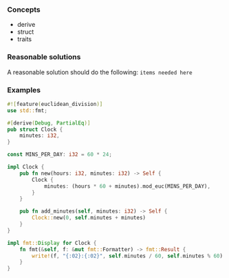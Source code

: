### Concepts

- derive
- struct
- traits

### Reasonable solutions

A reasonable solution should do the following:
`items needed here`

### Examples

```rust
#![feature(euclidean_division)]
use std::fmt;

#[derive(Debug, PartialEq)]
pub struct Clock {
    minutes: i32,
}

const MINS_PER_DAY: i32 = 60 * 24;

impl Clock {
    pub fn new(hours: i32, minutes: i32) -> Self {
        Clock {
            minutes: (hours * 60 + minutes).mod_euc(MINS_PER_DAY),
        }
    }

    pub fn add_minutes(self, minutes: i32) -> Self {
        Clock::new(0, self.minutes + minutes)
    }
}

impl fmt::Display for Clock {
    fn fmt(&self, f: &mut fmt::Formatter) -> fmt::Result {
        write!(f, "{:02}:{:02}", self.minutes / 60, self.minutes % 60)
    }
}
```

